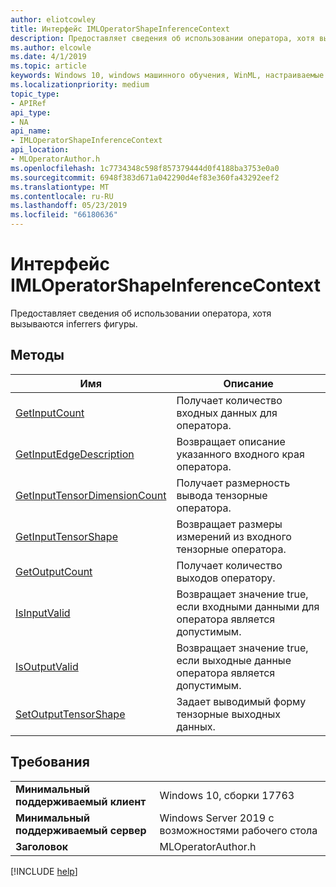 ```yaml
---
author: eliotcowley
title: Интерфейс IMLOperatorShapeInferenceContext
description: Предоставляет сведения об использовании оператора, хотя вызываются inferrers фигуры.
ms.author: elcowle
ms.date: 4/1/2019
ms.topic: article
keywords: Windows 10, windows машинного обучения, WinML, настраиваемые операторы, IMLOperatorShapeInferenceContext
ms.localizationpriority: medium
topic_type:
- APIRef
api_type:
- NA
api_name:
- IMLOperatorShapeInferenceContext
api_location:
- MLOperatorAuthor.h
ms.openlocfilehash: 1c7734348c598f857379444d0f4188ba3753e0a0
ms.sourcegitcommit: 6948f383d671a042290d4ef83e360fa43292eef2
ms.translationtype: MT
ms.contentlocale: ru-RU
ms.lasthandoff: 05/23/2019
ms.locfileid: "66180636"
---
```

# <a name="imloperatorshapeinferencecontext-interface"></a>Интерфейс IMLOperatorShapeInferenceContext

Предоставляет сведения об использовании оператора, хотя вызываются inferrers фигуры.

## <a name="methods"></a>Методы

| Имя | Описание |
|------|-------------|
| [GetInputCount](IMLOperatorShapeInferenceContext_GetInputCount.md) | Получает количество входных данных для оператора. |
| [GetInputEdgeDescription](IMLOperatorShapeInferenceContext_GetInputEdgeDescription.md) | Возвращает описание указанного входного края оператора. |
| [GetInputTensorDimensionCount](IMLOperatorShapeInferenceContext_GetInputTensorDimensionCount.md) | Получает размерность вывода тензорные оператора. |
| [GetInputTensorShape](IMLOperatorShapeInferenceContext_GetInputTensorShape.md) | Возвращает размеры измерений из входного тензорные оператора. |
| [GetOutputCount](IMLOperatorShapeInferenceContext_GetOutputCount.md) | Получает количество выходов оператору. |
| [IsInputValid](IMLOperatorShapeInferenceContext_IsInputValid.md) | Возвращает значение true, если входными данными для оператора является допустимым. |
| [IsOutputValid](IMLOperatorShapeInferenceContext_IsOutputValid.md) | Возвращает значение true, если выходные данные оператора является допустимым. |
| [SetOutputTensorShape](IMLOperatorShapeInferenceContext_SetOutputTensorShape.md) | Задает выводимый форму тензорные выходных данных. |

## <a name="requirements"></a>Требования

| | |
|-|-|
| **Минимальный поддерживаемый клиент** | Windows 10, сборки 17763 |
| **Минимальный поддерживаемый сервер** | Windows Server 2019 с возможностями рабочего стола |
| **Заголовок** | MLOperatorAuthor.h |

[!INCLUDE [help](../../includes/get-help.md)]
